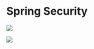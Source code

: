 # Spring Security





![](https://img1.daumcdn.net/thumb/R1280x0/?scode=mtistory2&fname=http%3A%2F%2Fcfile21.uf.tistory.com%2Fimage%2F99DD57335D9990B410B017)





![](https://img1.daumcdn.net/thumb/R1280x0/?scode=mtistory2&fname=https%3A%2F%2Fblog.kakaocdn.net%2Fdn%2FcrSvxl%2FbtqFyRvClqL%2F217ksrm8e4nBJMdC7qlH3K%2Fimg.png)






